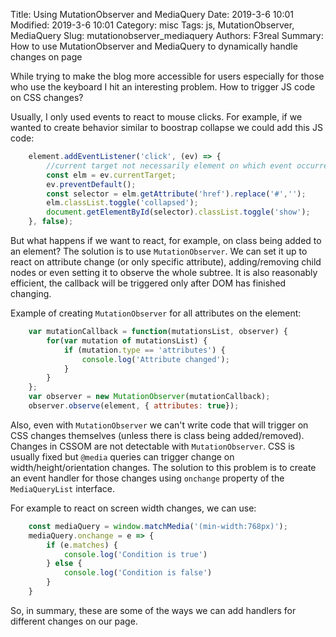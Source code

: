 Title: Using MutationObserver and MediaQuery 
Date: 2019-3-6 10:01
Modified: 2019-3-6 10:01
Category: misc
Tags: js, MutationObserver, MediaQuery
Slug: mutationobserver_mediaquery
Authors: F3real
Summary: How to use MutationObserver and MediaQuery to dynamically handle changes on page


While trying to make the blog more accessible for users especially for those who use the keyboard I hit an interesting problem. How to trigger JS code on CSS changes?

Usually, I only used events to react to mouse clicks. For example, if we wanted to create behavior similar to boostrap collapse we could add this JS code:

~~~js
    element.addEventListener('click', (ev) => {
        //current target not necessarily element on which event occurred
        const elm = ev.currentTarget;    
        ev.preventDefault();
        const selector = elm.getAttribute('href').replace('#','');
        elm.classList.toggle('collapsed');
        document.getElementById(selector).classList.toggle('show');
    }, false);
~~~

But what happens if we want to react, for example, on class being added to an element? The solution is to use `MutationObserver`. We can set it up to react on attribute change (or only specific attribute), adding/removing child nodes or even setting it to observe the whole subtree. It is also reasonably efficient, the callback will be triggered only after DOM has finished changing.

Example of creating `MutationObserver` for all attributes on the element:

~~~js
    var mutationCallback = function(mutationsList, observer) {
        for(var mutation of mutationsList) {
            if (mutation.type == 'attributes') {
                console.log('Attribute changed');
            }
        }
    };
    var observer = new MutationObserver(mutationCallback);
    observer.observe(element, { attributes: true});
~~~

Also, even with `MutationObserver` we can't write code that will trigger on CSS changes themselves (unless there is class being added/removed). Changes in CSSOM are not detectable with `MutationObserver`. CSS is usually fixed but `@media` queries can trigger change on width/height/orientation changes. The solution to this problem is to create an event handler for those changes using `onchange` property of the `MediaQueryList` interface.

For example to react on screen width changes, we can use:

~~~js
    const mediaQuery = window.matchMedia('(min-width:768px)');
    mediaQuery.onchange = e => {
        if (e.matches) {
            console.log('Condition is true')
        } else {
            console.log('Condition is false')
        }
    }
~~~

So, in summary, these are some of the ways we can add handlers for different changes on our page.
